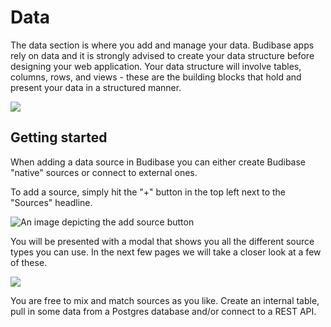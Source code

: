 # Data

The data section is where you add and manage your data. Budibase apps rely on data and it is strongly advised to create your data structure before designing your web application. Your data structure will involve tables, columns, rows, and views - these are the building blocks that hold and present your data in a structured manner.

![](../../.gitbook/assets/datasection.png)

## Getting started

When adding a data source in Budibase you can either create Budibase "native" sources or connect to external ones. 

To add a source, simply hit the "+" button in the top left next to the "Sources" headline.

![An image depicting the add source button](../../.gitbook/assets/data-source-point.png)

You will be presented with a modal that shows you all the different source types you can use. In the next few pages we will take a closer look at a few of these.

![](../../.gitbook/assets/sources%20%281%29.png)

You are free to mix and match sources as you like. Create an internal table, pull in some data from a Postgres database and/or connect to a REST API.

